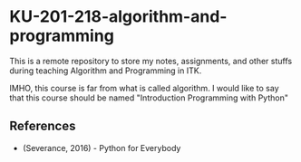 # KU-201-218-algorithm-and-programming

This is a remote repository to store my notes, assignments, and other stuffs during teaching Algorithm and Programming in ITK.

IMHO, this course is far from what is called algorithm. I would like to say that this course should be named "Introduction Programming with Python"

## References
- (Severance, 2016) - Python for Everybody